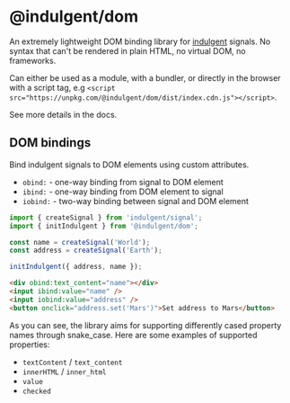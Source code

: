 # @indulgent/dom

An extremely lightweight DOM binding library for [indulgent](https://frodi-karlsson.github.io/indulgent/) signals. No syntax that can't be rendered in plain HTML, no virtual DOM, no frameworks.

Can either be used as a module, with a bundler, or directly in the browser with a script tag, e.g `<script src="https://unpkg.com/@indulgent/dom/dist/index.cdn.js"></script>`.

See more details in the docs.

## DOM bindings

Bind indulgent signals to DOM elements using custom attributes.

- `obind:` - one-way binding from signal to DOM element
- `ibind:` - one-way binding from DOM element to signal
- `iobind:` - two-way binding between signal and DOM element

```ts
import { createSignal } from 'indulgent/signal';
import { initIndulgent } from '@indulgent/dom';

const name = createSignal('World');
const address = createSignal('Earth');

initIndulgent({ address, name });
```

```html
<div obind:text_content="name"></div>
<input ibind:value="name" />
<input iobind:value="address" />
<button onclick="address.set('Mars')">Set address to Mars</button>
```

As you can see, the library aims for supporting differently cased property names through snake_case.
Here are some examples of supported properties:

- `textContent` / `text_content`
- `innerHTML` / `inner_html`
- `value`
- `checked`

